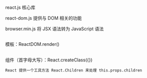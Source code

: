 react.js 核心库 

react-dom.js 提供与 DOM 相关的功能

browser.min.js 将 JSX 语法转为 JavaScript 语法
##
  模板：ReactDOM.render() 


##
  组件（首字母大写）：React.createClass({})

  `React 提供一个工具方法 React.Children 来处理 this.props.children`




